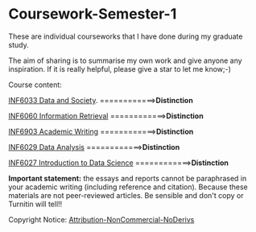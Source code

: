 # Coursework-Semester-1

These are individual courseworks that I have done during my graduate study. 

The aim of sharing is to summarise my own work and give anyone any inspiration. If it is really helpful, please give a star to let me know;-)

Course  content:

[INF6033 Data and Society](https://github.com/H-Z-Kevin/Coursework-Semester-1/blob/master/Coursework-Final-Version/Data_and_Society.pdf).     ============>**Distinction**

[INF6060 Information Retrieval](https://github.com/H-Z-Kevin/Coursework-Semester-1/blob/master/Coursework-Final-Version/Information_Retrieval.pdf) ============>**Distinction**

[INF6903 Academic Writing](https://github.com/H-Z-Kevin/Coursework-Semester-1/blob/master/Coursework-Final-Version/Academic_Writing.pdf)      ============>**Distinction**

[INF6029 Data Analysis](https://github.com/H-Z-Kevin/Coursework-Semester-1/blob/master/Coursework-Final-Version/Data_Analysis.pdf)         ============>**Distinction**

[INF6027 Introduction to Data Science](https://github.com/H-Z-Kevin/Coursework-Semester-1/blob/master/Coursework-Final-Version/Introduction_to_Data_Science.pdf) ============>**Distinction**

**Important statement:** the essays and reports cannot be paraphrased in your academic writing (including reference and citation). Because these materials are not peer-reviewed articles. Be sensible and don't copy or Turnitin will tell!!

Copyright Notice: [Attribution-NonCommercial-NoDerivs](https://creativecommons.org/licenses/by-nc-nd/3.0/deed.en)
